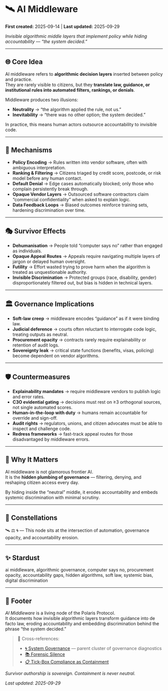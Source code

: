 # 🛰️ AI Middleware  

**First created:** 2025-09-14 | **Last updated:** 2025-09-29  

*Invisible algorithmic middle layers that implement policy while hiding accountability — “the system decided.”*  

---

## 🌐 Core Idea  

AI middleware refers to **algorithmic decision layers** inserted between policy and practice.  
They are rarely visible to citizens, but they **translate law, guidance, or institutional rules into automated filters, rankings, or denials**.  

Middleware produces two illusions:  
- **Neutrality** → “the algorithm applied the rule, not us.”  
- **Inevitability** → “there was no other option; the system decided.”  

In practice, this means human actors outsource accountability to invisible code.  

---

## 🧩 Mechanisms  

- **Policy Encoding** → Rules written into vendor software, often with ambiguous interpretation.  
- **Ranking & Filtering** → Citizens triaged by credit score, postcode, or risk model before any human contact.  
- **Default Denial** → Edge cases automatically blocked; only those who complain persistently break through.  
- **Opaque Vendor Layers** → Outsourced software contractors claim “commercial confidentiality” when asked to explain logic.  
- **Data Feedback Loops** → Biased outcomes reinforce training sets, hardening discrimination over time.  

---

## 🎭 Survivor Effects  

- **Dehumanisation** → People told “computer says no” rather than engaged as individuals.  
- **Opaque Appeal Routes** → Appeals require navigating multiple layers of jargon or delayed human oversight.  
- **Futility** → Effort wasted trying to prove harm when the algorithm is treated as unquestionable authority.  
- **Invisible Discrimination** → Protected groups (race, disability, gender) disproportionately filtered out, but bias is hidden in technical layers.  

---

## 🏛️ Governance Implications  

- **Soft-law creep** → middleware encodes “guidance” as if it were binding law.  
- **Judicial deference** → courts often reluctant to interrogate code logic, treating outputs as neutral.  
- **Procurement opacity** → contracts rarely require explainability or retention of audit logs.  
- **Sovereignty leak** → critical state functions (benefits, visas, policing) become dependent on vendor algorithms.  

---

## 🛡️ Countermeasures  

- **Explainability mandates** → require middleware vendors to publish logic and error rates.  
- **C3O evidential gating** → decisions must rest on ≥3 orthogonal sources, not single automated scores.  
- **Human-in-the-loop with duty** → humans remain accountable for override and sign-off.  
- **Audit rights** → regulators, unions, and citizen advocates must be able to inspect and challenge code.  
- **Redress frameworks** → fast-track appeal routes for those disadvantaged by middleware errors.  

---

## 🌋 Why It Matters  

AI middleware is not glamorous frontier AI.  
It is the **hidden plumbing of governance** — filtering, denying, and reshaping citizen access every day.  

By hiding inside the “neutral” middle, it erodes accountability and embeds systemic discrimination with minimal scrutiny.  

---

## 🌌 Constellations  

🛰️ ⚖️ 🌀 — This node sits at the intersection of automation, governance opacity, and accountability erosion.  

---

## ✨ Stardust  

ai middleware, algorithmic governance, computer says no, procurement opacity, accountability gaps, hidden algorithms, soft law, systemic bias, digital discrimination  

---

## 🏮 Footer  

*AI Middleware* is a living node of the Polaris Protocol.  
It documents how invisible algorithmic layers transform guidance into de facto law, eroding accountability and embedding discrimination behind the phrase “the system decided.”  

> 📡 Cross-references:  
> - [🌀 System Governance](./) — parent cluster of governance diagnostics  
> - [📚 Forensic Silence](./📚_forensic_silence.md)  
> - [📋 Tick-Box Compliance as Containment](./📋_tick_box_compliance_as_containment.md)  

*Survivor authorship is sovereign. Containment is never neutral.*  

_Last updated: 2025-09-29_  
